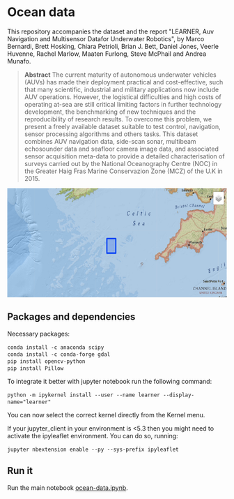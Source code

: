 # Ocean data

This repository accompanies the dataset and the report "LEARNER, Auv Navigation and Multisensor Datafor Underwater Robotics", by Marco Bernardi, Brett Hosking, Chiara Petrioli, Brian J. Bett, Daniel Jones, Veerle Huvenne, Rachel Marlow, Maaten Furlong, Steve McPhail and Andrea Munafo.

> **Abstract** The current maturity of autonomous underwater vehicles (AUVs) has made their deployment practical and cost-effective, such that many scientific, industrial and military applications now include AUV operations. However, the logistical difficulties and high costs of operating at-sea are still critical limiting factors in further technology development, the benchmarking of new techniques and the reproducibility of research results. To overcome this problem, we present a freely available dataset suitable to test control, navigation, sensor processing algorithms and others tasks. This dataset combines AUV navigation data, side-scan sonar, multibeam echosounder data and seafloor camera image data, and associated sensor acquisition meta-data to provide a detailed characterisation of surveys carried out by the National Oceanography Centre (NOC) in the Greater Haig Fras Marine Conservazion Zone (MCZ) of the U.K in 2015.


<p align="center">
<img src="haig-fras.png" width="600" height=250>
</p>



## Packages and dependencies

Necessary packages:

```
conda install -c anaconda scipy
conda install -c conda-forge gdal
pip install opencv-python
pip install Pillow
```

To integrate it better with jupyter notebook run the following command:
```
python -m ipykernel install --user --name learner --display-name="learner"

```
You can now select the correct kernel directly from the Kernel menu.

If your jupyter_client in your environment is <5.3 then you might need to activate the ipyleaflet environment. You can do so, running:
```
jupyter nbextension enable --py --sys-prefix ipyleaflet
```

## Run it

Run the main notebook [ocean-data.ipynb](ocean-data.ipynb).
